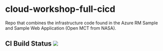 # cloud-workshop-full-cicd

Repo that combines the infrastructure code found in the Azure RM Sample and Sample Web Application (Open MCT from NASA).

## CI Build Status ![](https://genoq.visualstudio.com/_apis/public/build/definitions/e26b9fcf-3eb1-4d09-83f3-21c6a0eec896/6/badge)
